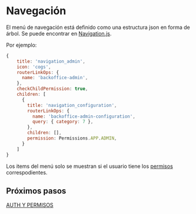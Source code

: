# Navegación

El menú de navegación está definido como una estructura json en forma de árbol. Se puede encontrar en [Navigation.js](../../src/assets/js/iris2/Navigation.js).

Por ejemplo:

```javascript
{
    title: 'navigation_admin',
    icon: 'cogs',
    routerLinkOps: {
      name: 'backoffice-admin',
    },
    checkChildPermission: true,
    children: [
      {
        title: 'navigation_configuration',
        routerLinkOps: {
          name: 'backoffice-admin-configuration',
          query: { category: 7 },
        },
        children: [],
        permission: Permissions.APP.ADMIN,
      }
    ]
}
```

Los items del menú solo se muestran si el usuario tiene los [permisos](./auth.md) correspodientes.

## Próximos pasos

[AUTH Y PERMISOS](./auth.md)